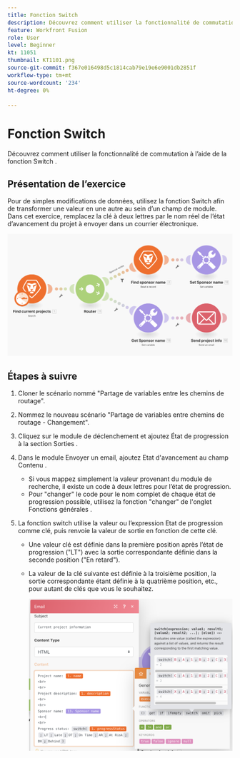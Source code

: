 ```yaml
---
title: Fonction Switch
description: Découvrez comment utiliser la fonctionnalité de commutation à l’aide de la fonction Switch .
feature: Workfront Fusion
role: User
level: Beginner
kt: 11051
thumbnail: KT1101.png
source-git-commit: f367e016498d5c1814cab79e19e6e9001db2851f
workflow-type: tm+mt
source-wordcount: '234'
ht-degree: 0%

---
```



# Fonction Switch

Découvrez comment utiliser la fonctionnalité de commutation à l’aide de la fonction Switch .

## Présentation de l’exercice

Pour de simples modifications de données, utilisez la fonction Switch afin de transformer une valeur en une autre au sein d’un champ de module. Dans cet exercice, remplacez la clé à deux lettres par le nom réel de l’état d’avancement du projet à envoyer dans un courrier électronique.

![Changer de fonction Image 1](../12-exercises/assets/switch-function-walkthrough-1.png)

## Étapes à suivre

1. Cloner le scénario nommé &quot;Partage de variables entre les chemins de routage&quot;.
1. Nommez le nouveau scénario &quot;Partage de variables entre chemins de routage - Changement&quot;.
1. Cliquez sur le module de déclenchement et ajoutez État de progression à la section Sorties .
1. Dans le module Envoyer un email, ajoutez Etat d&#39;avancement au champ Contenu .

   + Si vous mappez simplement la valeur provenant du module de recherche, il existe un code à deux lettres pour l’état de progression.
   + Pour &quot;changer&quot; le code pour le nom complet de chaque état de progression possible, utilisez la fonction &quot;changer&quot; de l&#39;onglet Fonctions générales .

1. La fonction switch utilise la valeur ou l’expression Etat de progression comme clé, puis renvoie la valeur de sortie en fonction de cette clé.

   + Une valeur clé est définie dans la première position après l’état de progression (&quot;LT&quot;) avec la sortie correspondante définie dans la seconde position (&quot;En retard&quot;).
   + La valeur de la clé suivante est définie à la troisième position, la sortie correspondante étant définie à la quatrième position, etc., pour autant de clés que vous le souhaitez.

      ![Changer de fonction Image 2](../12-exercises/assets/switch-function-walkthrough-2.png)